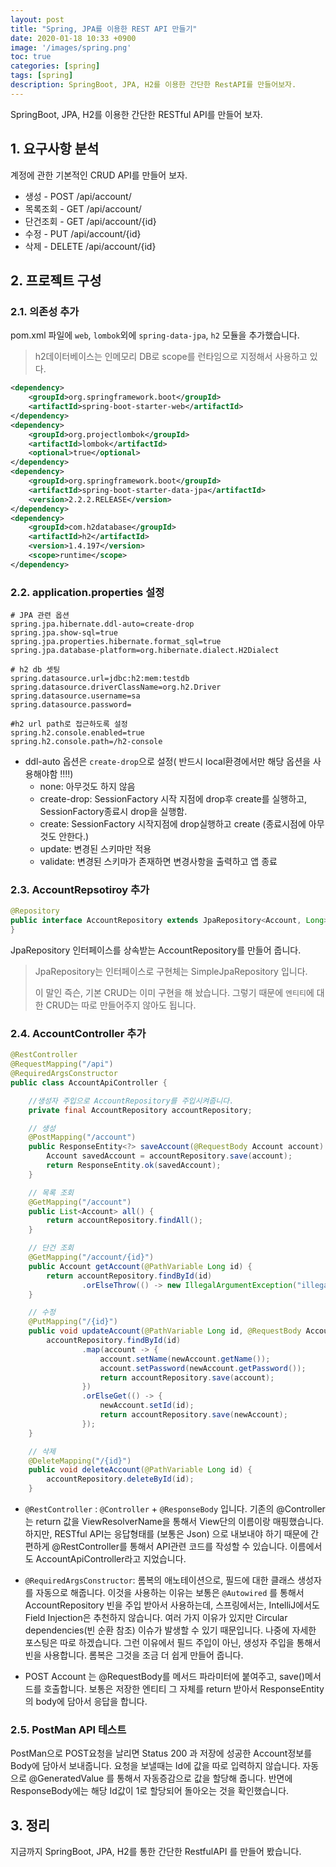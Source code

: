 ```yaml
---
layout: post
title: "Spring, JPA를 이용한 REST API 만들기"
date: 2020-01-18 10:33 +0900
image: '/images/spring.png'
toc: true
categories: [spring]
tags: [spring]
description: SpringBoot, JPA, H2를 이용한 간단한 RestAPI를 만들어보자.
---
```


SpringBoot, JPA, H2를 이용한 간단한 RESTful API를 만들어 보자. 


## 1. 요구사항 분석

계정에 관한 기본적인 CRUD API를 만들어 보자. 

- 생성 - POST /api/account/
- 목록조회 - GET /api/account/
- 단건조회 - GET /api/account/{id}
- 수정 - PUT /api/account/{id}
- 삭제 - DELETE /api/account/{id}



## 2. 프로젝트 구성

### 2.1. 의존성 추가

pom.xml 파일에 `web`, `lombok`외에 `spring-data-jpa`, `h2` 모듈을 추가했습니다.

> h2데이터베이스는 인메모리 DB로 scope를 런타임으로 지정해서 사용하고 있다. 

```xml
<dependency>
    <groupId>org.springframework.boot</groupId>
    <artifactId>spring-boot-starter-web</artifactId>
</dependency>
<dependency>
    <groupId>org.projectlombok</groupId>
    <artifactId>lombok</artifactId>
    <optional>true</optional>
</dependency>
<dependency>
    <groupId>org.springframework.boot</groupId>
    <artifactId>spring-boot-starter-data-jpa</artifactId>
    <version>2.2.2.RELEASE</version>
</dependency>
<dependency>
    <groupId>com.h2database</groupId>
    <artifactId>h2</artifactId>
    <version>1.4.197</version>
    <scope>runtime</scope>
</dependency>
```



### 2.2. application.properties 설정

```properties
# JPA 관련 옵션
spring.jpa.hibernate.ddl-auto=create-drop
spring.jpa.show-sql=true
spring.jpa.properties.hibernate.format_sql=true
spring.jpa.database-platform=org.hibernate.dialect.H2Dialect

# h2 db 셋팅
spring.datasource.url=jdbc:h2:mem:testdb
spring.datasource.driverClassName=org.h2.Driver
spring.datasource.username=sa
spring.datasource.password=

#h2 url path로 접근하도록 설정
spring.h2.console.enabled=true
spring.h2.console.path=/h2-console
```

- ddl-auto 옵션은 `create-drop`으로 설정( 반드시 local환경에서만 해당 옵션을 사용해야함 ‼️‼️)
  - none: 아무것도 하지 않음
  - create-drop: SessionFactory 시작 지점에 drop후 create를 실행하고, SessionFactory종료시 drop을 실행함.
  - create: SessionFactory 시작지점에 drop실행하고 create (종료시점에 아무것도 안한다.)
  - update: 변경된 스키마만 적용
  - validate: 변경된 스키마가 존재하면 변경사항을 출력하고 앱 종료



### 2.3. AccountRepsotiroy 추가

```java
@Repository
public interface AccountRepository extends JpaRepository<Account, Long> {
}
```

JpaRepository 인터페이스를 상속받는 AccountRepository를 만들어 줍니다.

> JpaRepository는 인터페이스로 구현체는 SimpleJpaRepository 입니다. 
>
> 이 말인 즉슨, 기본 CRUD는 이미 구현을 해 놨습니다. 그렇기 때문에 `엔티티`에 대한 CRUD는 따로 만들어주지 않아도 됩니다.



###  2.4. AccountController 추가

```java
@RestController
@RequestMapping("/api")
@RequiredArgsConstructor
public class AccountApiController {

  	//생성자 주입으로 AccountRepository를 주입시켜줍니다. 
    private final AccountRepository accountRepository;

  	// 생성 
    @PostMapping("/account")
    public ResponseEntity<?> saveAccount(@RequestBody Account account) {
        Account savedAccount = accountRepository.save(account);
        return ResponseEntity.ok(savedAccount);
    }

    // 목록 조회
    @GetMapping("/account")
    public List<Account> all() {
        return accountRepository.findAll();
    }

    // 단건 조회
    @GetMapping("/account/{id}")
    public Account getAccount(@PathVariable Long id) {
        return accountRepository.findById(id)
                .orElseThrow(() -> new IllegalArgumentException("illegal argument :" + id));
    }

  	// 수정 
    @PutMapping("/{id}")
    public void updateAccount(@PathVariable Long id, @RequestBody Account newAccount) {
        accountRepository.findById(id)
                .map(account -> {
                    account.setName(newAccount.getName());
                    account.setPassword(newAccount.getPassword());
                    return accountRepository.save(account);
                })
                .orElseGet(() -> {
                    newAccount.setId(id);
                    return accountRepository.save(newAccount);
                });
    }

  	// 삭제
    @DeleteMapping("/{id}")
    public void deleteAccount(@PathVariable Long id) {
        accountRepository.deleteById(id);
    }

```

- `@RestController` : `@Controller` + `@ResponseBody` 입니다. 기존의 @Controller는 return 값을 ViewResolverName을 통해서 View단의 이름이랑 매핑했습니다. 하지만, RESTful API는 응답형태를 (보통은 Json) 으로 내보내야 하기 때문에 간편하게 @RestController를 통해서 API관련 코드를 작성할 수 있습니다. 이름에서도 AccountApiController라고 지었습니다.

- `@RequiredArgsConstructor`: 롬복의 애노테이션으로, 필드에 대한 클래스 생성자를 자동으로 해줍니다. 이것을 사용하는 이유는 보통은 `@Autowired` 를 통해서 AccountRepository 빈을 주입 받아서 사용하는데, 스프링에서는, IntelliJ에서도 Field Injection은 추천하지 않습니다. 여러 가지 이유가 있지만 Circular dependencies(빈 순환 참조) 이슈가 발생할 수 있기 때문입니다. 나중에 자세한 포스팅은 따로 하겠습니다. 그런 이유에서 필드 주입이 아닌, 생성자 주입을 통해서 빈을 사용합니다. 롬복은 그것을 조금 더 쉽게 만들어 줍니다.

* POST Account 는 @RequestBody를 메서드 파라미터에 붙여주고, save()메서드를 호출합니다. 보통은 저장한 엔티티 그 자체를 return 받아서 ResponseEntity의 body에 담아서 응답을 합니다.



### 2.5. PostMan API 테스트

PostMan으로 POST요청을 날리면 Status 200 과 저장에 성공한 Account정보를 Body에 담아서 보내줍니다.
요청을 보낼때는 Id에 값을 따로 입력하지 않습니다. 자동으로 @GeneratedValue 를 통해서 자동증감으로 값을 할당해 줍니다. 반면에 ResponseBody에는 해당 Id값이 1로 할당되어 돌아오는 것을 확인했습니다.

## 3. 정리

지금까지 SpringBoot, JPA, H2를 통한 간단한 RestfulAPI 를 만들어 봤습니다. 
